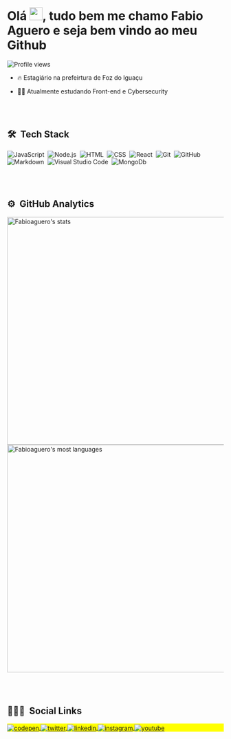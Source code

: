 <!--
<img align="right" height="590em" src="https://raw.githubusercontent.com/gist/maykbrito/618ef18e3bbb7cdfd200f3a4fc1aabc6/raw/201d47c76006c99fe0dc55ea92e76bdca5537f08/githubcard.svg"/>
-->
<h1 align="left">Olá <img src="https://raw.githubusercontent.com/kaueMarques/kaueMarques/master/hi.gif" width="30px">, tudo bem me chamo Fabio Aguero e seja bem vindo ao meu Github</h1>
<p align="left"> <img src="https://komarev.com/ghpvc/?username=maykbrito&color=yellow" alt="Profile views" /> </p>

- 🔥 Estagiário na prefeirtura de Foz do Iguaçu 

- 👨‍💻 Atualmente estudando Front-end e Cybersecurity

<br><br>

## 🛠 &nbsp;Tech Stack

![JavaScript](https://img.shields.io/badge/-JavaScript-05122A?style=flat&logo=javascript)&nbsp;
![Node.js](https://img.shields.io/badge/-Node.js-05122A?style=flat&logo=node.js)&nbsp;
![HTML](https://img.shields.io/badge/-HTML-05122A?style=flat&logo=HTML5)&nbsp;
![CSS](https://img.shields.io/badge/-CSS-05122A?style=flat&logo=CSS3&logoColor=1572B6)&nbsp;
![React](https://img.shields.io/badge/-React-05122A?style=flat&logo=react)&nbsp;
![Git](https://img.shields.io/badge/-Git-05122A?style=flat&logo=git)&nbsp;
![GitHub](https://img.shields.io/badge/-GitHub-05122A?style=flat&logo=github)&nbsp;
![Markdown](https://img.shields.io/badge/-Markdown-05122A?style=flat&logo=markdown)&nbsp;
![Visual Studio Code](https://img.shields.io/badge/-Visual%20Studio%20Code-05122A?style=flat&logo=visual-studio-code&logoColor=007ACC)&nbsp;
![MongoDb](https://img.shields.io/badge/-MongoDb-05122A?style=flat&logo=mongoDb)&nbsp;

<br><br>

## ⚙️ &nbsp;GitHub Analytics

<p align="left">
<img width="530em" src="https://github-readme-stats.vercel.app/api?username=Fabioaguero&show_icons=true&theme=vision-friendly-dark" alt="Fabioaguero's stats"/>
<img width="530em" src="https://github-readme-stats.vercel.app/api/top-langs/?username=Fabioaguero&layout=compact&theme=vision-friendly-dark" alt="Fabioaguero's most languages"/>
</p>

<br><br>

## 👨🏽‍🦲 &nbsp;Social Links

<p align="left" style="background:yellow">
<a href="https://codepen.io/" target="_blank">
  <img align="center" src="https://img.shields.io/badge/-FabioAguero-05122A?style=flat&logo=codepen" alt="codepen"/>
</a>
<a href="https://twitter.com/" target="_blank">
  <img align="center" src="https://img.shields.io/badge/-FabioAguero-05122A?style=flat&logo=twitter" alt="twitter"/>  
</a>
<a href="https://linkedin.com/in/fabiodossantosaguero" target="_blank">
  <img align="center" src="https://img.shields.io/badge/-FabioAguero-05122A?style=flat&logo=linkedin" alt="linkedin"/>
</a>
<a href="https://instagram.com/" target="_blank">
 <img align="center" src="https://img.shields.io/badge/-FabioAguero-05122A?style=flat&logo=instagram" alt="instagram"/>
</a>
<a href="https://youtube.com/" target="_blank">
 <img align="center" src="https://img.shields.io/badge/-FabioAguero-05122A?style=flat&logo=youtube" alt="youtube"/>
</a>
</p>

<!--
**maykbrito/maykbrito** is a ✨ _special_ ✨ repository because its `README.md` (this file) appears on your GitHub profile.

Here are some ideas to get you started:

- 🔭 I’m currently working on ...
- 🌱 I’m currently learning ...
- 👯 I’m looking to collaborate on ...
- 🤔 I’m looking for help with ...
- 💬 Ask me about ...
- 📫 How to reach me: ...
- 😄 Pronouns: ...
- ⚡ Fun fact: ...
-->
